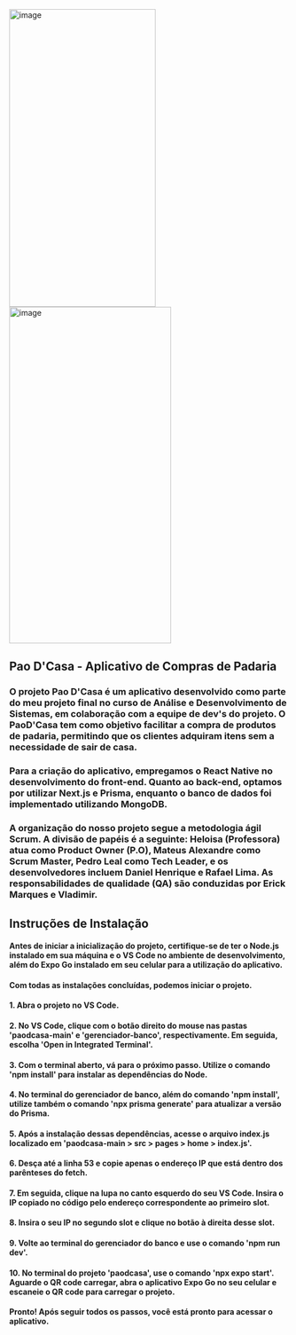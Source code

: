 

<img width="264" height="537" alt="image" src="https://github.com/user-attachments/assets/6e8c5398-03ff-4604-b0ad-9afb603d3163" />



<img width="292" height="607" alt="image" src="https://github.com/user-attachments/assets/acd6a894-c732-4999-ad3b-2ac4a02a1b99" />





## Pao D'Casa - Aplicativo de Compras de Padaria
### O projeto Pao D'Casa é um aplicativo desenvolvido como parte do meu projeto final no curso de Análise e Desenvolvimento de Sistemas, em colaboração com a equipe de dev's do projeto. O PaoD'Casa tem como objetivo facilitar a compra de produtos de padaria, permitindo que os clientes adquiram itens sem a necessidade de sair de casa.
###  Para a criação do aplicativo, empregamos o React Native no desenvolvimento do front-end. Quanto ao back-end, optamos por utilizar Next.js e Prisma, enquanto o banco de dados foi implementado utilizando MongoDB.

### A organização do nosso projeto segue a metodologia ágil Scrum. A divisão de papéis é a seguinte: Heloisa (Professora) atua como Product Owner (P.O), Mateus Alexandre como Scrum Master, Pedro Leal como Tech Leader, e os desenvolvedores incluem Daniel Henrique e Rafael Lima. As responsabilidades de qualidade (QA) são conduzidas por Erick Marques e Vladimir.

## Instruções de Instalação

#### Antes de iniciar a inicialização do projeto, certifique-se de ter o Node.js instalado em sua máquina e o VS Code no ambiente de desenvolvimento, além do Expo Go instalado em seu celular para a utilização do aplicativo.

#### Com todas as instalações concluídas, podemos iniciar o projeto.

#### 1. Abra o projeto no VS Code.

#### 2. No VS Code, clique com o botão direito do mouse nas pastas 'paodcasa-main' e 'gerenciador-banco', respectivamente. Em seguida, escolha 'Open in Integrated Terminal'.

#### 3. Com o terminal aberto, vá para o próximo passo. Utilize o comando 'npm install' para instalar as dependências do Node.

#### 4. No terminal do gerenciador de banco, além do comando 'npm install', utilize também o comando 'npx prisma generate' para atualizar a versão do Prisma.

#### 5. Após a instalação dessas dependências, acesse o arquivo index.js localizado em 'paodcasa-main > src > pages > home > index.js'.

#### 6. Desça até a linha 53 e copie apenas o endereço IP que está dentro dos parênteses do fetch.

#### 7. Em seguida, clique na lupa no canto esquerdo do seu VS Code. Insira o IP copiado no código pelo endereço correspondente ao primeiro slot.

#### 8. Insira o seu IP no segundo slot e clique no botão à direita desse slot.

#### 9. Volte ao terminal do gerenciador do banco e use o comando 'npm run dev'.

#### 10. No terminal do projeto 'paodcasa', use o comando 'npx expo start'. Aguarde o QR code carregar, abra o aplicativo Expo Go no seu celular e escaneie o QR code para carregar o projeto.

#### Pronto! Após seguir todos os passos, você está pronto para acessar o aplicativo.
